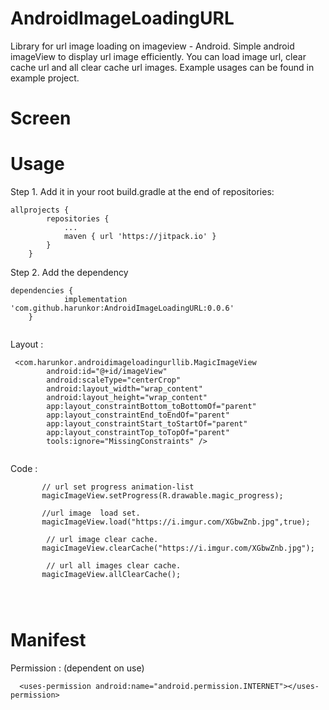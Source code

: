 # AndroidImageLoadingURL

Library for url image loading  on imageview - Android.
Simple android imageView to display url image efficiently. You can load image url, clear cache url and all clear cache  url images. Example usages can be found in example project.

# Screen



# Usage

Step 1. Add it in your root build.gradle at the end of repositories:
```
allprojects {
		repositories {
			...
			maven { url 'https://jitpack.io' }
		}
	}
```
Step 2. Add the dependency
```
dependencies {
	        implementation 'com.github.harunkor:AndroidImageLoadingURL:0.0.6'
	}
  
```
Layout : 

```
 <com.harunkor.androidimageloadingurllib.MagicImageView
        android:id="@+id/imageView"
        android:scaleType="centerCrop"
        android:layout_width="wrap_content"
        android:layout_height="wrap_content"
        app:layout_constraintBottom_toBottomOf="parent"
        app:layout_constraintEnd_toEndOf="parent"
        app:layout_constraintStart_toStartOf="parent"
        app:layout_constraintTop_toTopOf="parent"
        tools:ignore="MissingConstraints" />
        
```

Code : 

```
       // url set progress animation-list
       magicImageView.setProgress(R.drawable.magic_progress);
       
       //url image  load set.
       magicImageView.load("https://i.imgur.com/XGbwZnb.jpg",true);

        // url image clear cache.
       magicImageView.clearCache("https://i.imgur.com/XGbwZnb.jpg");

        // url all images clear cache.
       magicImageView.allClearCache();
           

               
```
 
# Manifest 
Permission : (dependent on use)
```
  <uses-permission android:name="android.permission.INTERNET"></uses-permission>
  
  
 
```


